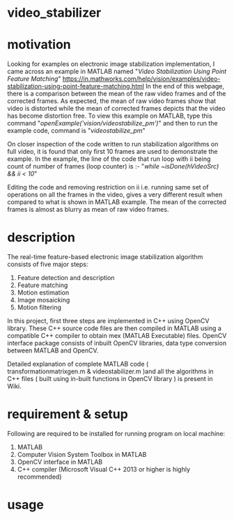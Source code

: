 # video_stabilizer

# motivation
Looking for examples on electronic image stabilization implementation, I came across an example in MATLAB named "_Video Stabilization Using Point Feature Matching_" https://in.mathworks.com/help/vision/examples/video-stabilization-using-point-feature-matching.html
In the end of this webpage, there is a comparison between the mean of the raw video frames and of the corrected frames. As expected, the mean of raw video frames show that video is distorted while the mean of corrected frames depicts that the video has become distortion free.
To view this example on MATLAB, type this command "_openExample('vision/videostabilize_pm')_" and then to run the example code, command is "_videostabilize_pm_"

On closer inspection of the code written to run stabilization algorithms on full video, it is found that only first 10 frames are used to demonstrate the example. In the example, the line of the code that run loop with ii being count of number of frames (loop counter) is :-  "_while ~isDone(hVideoSrc) && ii < 10_"

Editing the code and removing restriction on ii i.e. running same set of operations on all the frames in the video, gives a very different result when compared to what is shown in MATLAB example. The mean of the corrected frames is almost as blurry as mean of raw video frames.

# description
The real-time feature-based electronic image stabilization algorithm consists of five major steps:
1) Feature detection and description
2) Feature matching
3) Motion estimation
4) Image mosaicking
5) Motion filtering

In this project, first three steps are implemented in C++ using OpenCV library. These C++ source code files are then compiled in MATLAB using a compatible C++ compiler to obtain mex (MATLAB Executable) files. OpenCV interface package consists of inbuilt OpenCV libraries, data type conversion between MATLAB and OpenCV.

Detailed explanation of complete MATLAB code ( transformationmatrixgen.m & videostabilizer.m )and all the algorithms in C++ files ( built using in-built functions in OpenCV library ) is present in Wiki.

# requirement & setup
Following are required to be installed for running program on local machine:
1. MATLAB
2. Computer Vision System Toolbox in MATLAB
3. OpenCV interface in MATLAB
4. C++ compiler (Microsoft Visual C++ 2013 or higher is highly recommended)

# usage

